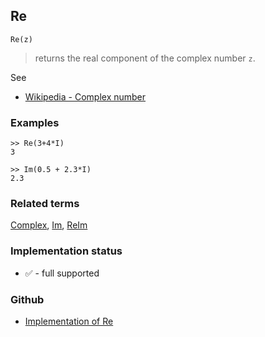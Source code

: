 ## Re

```
Re(z)
```

> returns the real component of the complex number `z`.
 
See
* [Wikipedia - Complex number](https://en.wikipedia.org/wiki/Complex_number)

### Examples

```
>> Re(3+4*I)
3

>> Im(0.5 + 2.3*I)
2.3
```

### Related terms 
[Complex](Complex.md), [Im](Im.md), [ReIm](ReIm.md) 
 






### Implementation status

* &#x2705; - full supported

### Github

* [Implementation of Re](https://github.com/axkr/symja_android_library/blob/master/symja_android_library/matheclipse-core/src/main/java/org/matheclipse/core/builtin/Arithmetic.java#L4898) 

